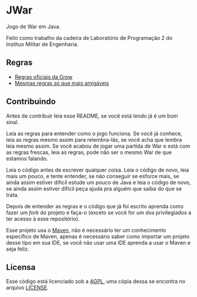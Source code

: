 # JWar

Jogo de War em Java.

Feito como trabalho da cadeira de Laboratório de Programação 2 do Instituo Militar de Engenharia.

## Regras

- [Regras oficiais da Grow](http://www.grow.com.br/uploads/p185601alh15441mm1q3q1mjn1j011.pdf)
- [Mesmas regras só que mais amigáveis](http://regras.net/jogo-war/)

## Contribuindo

Antes de contribuir leia esse README, se você está lendo já é um bom sinal.

Leia as regras para entender como o jogo funciona. Se você já conhece, leia as regras mesmo assim
para relembra-lás, se você acha que lembra leia mesmo assim. Se você acabou de jogar uma partida de
War e está com as regras frescas, leia as regras, pode não ser o mesmo War de que estamos falando.

Leia o código antes de escrever qualquer coisa. Leia o código de novo, leia mais um pouco, e
tente entender, se não conseguir se esforce mais, se ainda assim estiver difícil estude um pouco
de Java e leia o código de novo, se ainda assim estiver difícil peça ajuda pra alguém que saiba do
que se trata.

Depois de entender as regras e o código que já foi escrito aprenda como fazer um _fork_ do projeto
e faça-o (exceto se você for um dos privilegiados a ter acesso à esse repositório).

Esse projeto usa o [Maven](http://maven.apache.org/), não é necessário ter um conhecimento específico
de Maven, apenas é necessário saber como importar um projeto desse tipo em sua IDE, se você não usar
uma IDE aprenda a usar o Maven e seja feliz.

## Licensa

Esse código está licenciado sob a [AGPL](http://www.gnu.org/licenses/agpl-3.0.html), uma cópia dessa
se encontra no arquivo [LICENSE](LICENSE).
